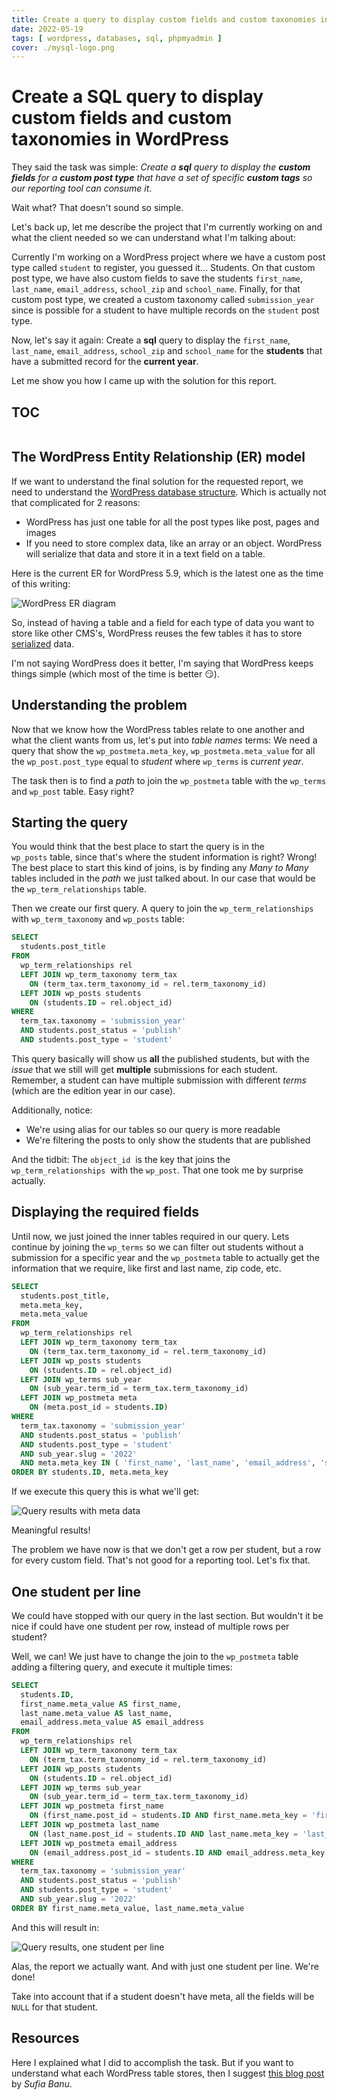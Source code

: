 ```yaml
---
title: Create a query to display custom fields and custom taxonomies in WordPress
date: 2022-05-19
tags: [ wordpress, databases, sql, phpmyadmin ]
cover: ./mysql-logo.png
---
```


# Create a SQL query to display custom fields and custom taxonomies in WordPress

They said the task was simple: _Create a **sql** query to display the **custom fields** for a **custom post type** that have a set of specific **custom tags** so our reporting tool can consume it_.

Wait what? That doesn't sound so simple.

Let's back up, let me describe the project that I'm currently working on and what the client needed so we can understand what I'm talking about:

Currently I'm working on a WordPress project where we have a custom post type called `student` to register, you guessed it... Students. On that custom post type, we have also custom fields to save the students `first_name`, `last_name`, `email_address`, `school_zip`  and `school_name`. Finally, for that custom post type, we created a custom taxonomy called `submission_year` since is possible for a student to have multiple records on the `student` post type.

Now, let's say it again: Create a **sql** query to display the `first_name`, `last_name`, `email_address`, `school_zip`  and `school_name` for the **students** that have a submitted record for the **current year**.

Let me show you how I came up with the solution for this report.

## TOC

```toc

```

## The WordPress Entity Relationship (ER) model

If we want to understand the final solution for the requested report, we need to understand the [WordPress database structure](https://codex.wordpress.org/Database_Description). Which is actually not that complicated for 2 reasons:

- WordPress has just one table for all the post types like post, pages and images
- If you need to store complex data, like an array or an object. WordPress will serialize that data and store it in a text field on a table.

Here is the current ER for WordPress 5.9, which is the latest one as the time of this writing:

![WordPress ER diagram](https://codex.wordpress.org/images/2/25/WP4.4.2-ERD.png)

So, instead of having a table and a field for each type of data you want to store like other CMS's, WordPress reuses the few tables it has to store [serialized](https://www.php.net/manual/en/function.serialize.php) data.

I'm not saying WordPress does it better, I'm saying that WordPress keeps things simple (which most of the time is better 😏).

## Understanding the problem

Now that we know how the WordPress tables relate to one another and what the client wants from us, let's put into _table names_ terms: We need a query that show the `wp_postmeta.meta_key`, `wp_postmeta.meta_value` for all the `wp_post.post_type` equal to _student_ where `wp_terms` is _current year_.

The task then is to find a _path_ to join the `wp_postmeta` table with the `wp_terms` and `wp_post` table. Easy right?

## Starting the query

You would think that the best place to start the query is in the `wp_posts` table, since that's where the student information is right? Wrong! The best place to start this kind of joins, is by finding any _Many to Many_ tables included in the _path_ we just talked about. In our case that would be the `wp_term_relationships` table.

Then we create our first query. A query to join the `wp_term_relationships` with `wp_term_taxonomy` and `wp_posts` table:

```sql
SELECT
  students.post_title
FROM
  wp_term_relationships rel
  LEFT JOIN wp_term_taxonomy term_tax
    ON (term_tax.term_taxonomy_id = rel.term_taxonomy_id)
  LEFT JOIN wp_posts students
    ON (students.ID = rel.object_id)
WHERE
  term_tax.taxonomy = 'submission_year'
  AND students.post_status = 'publish'
  AND students.post_type = 'student'
```

This query basically will show us **all** the published students, but with the _issue_ that we still will get **multiple** submissions for each student. Remember, a student can have multiple submission with different _terms_ (which are the edition year in our case).

Additionally, notice:

- We're using alias for our tables so our query is more readable
- We're filtering the posts to only show the students that are published

And the tidbit: The `object_id`  is the key that joins the `wp_term_relationships`  with the `wp_post`. That one took me by surprise actually.

## Displaying the required fields

Until now, we just joined the inner tables required in our query. Lets continue by joining the `wp_terms` so we can filter out students without a submission for a specific year and  the `wp_postmeta` table to actually get the information that we require, like first and last name, zip code, etc.

```sql {10-14,19-20}
SELECT
  students.post_title,
  meta.meta_key,
  meta.meta_value
FROM
  wp_term_relationships rel
  LEFT JOIN wp_term_taxonomy term_tax
    ON (term_tax.term_taxonomy_id = rel.term_taxonomy_id)
  LEFT JOIN wp_posts students
    ON (students.ID = rel.object_id)
  LEFT JOIN wp_terms sub_year
    ON (sub_year.term_id = term_tax.term_taxonomy_id)
  LEFT JOIN wp_postmeta meta
    ON (meta.post_id = students.ID)
WHERE
  term_tax.taxonomy = 'submission_year'
  AND students.post_status = 'publish'
  AND students.post_type = 'student'
  AND sub_year.slug = '2022'
  AND meta.meta_key IN ( 'first_name', 'last_name', 'email_address', 'school_zip', 'school_name')
ORDER BY students.ID, meta.meta_key
```

If we execute this query this is what we'll get:

![Query results with meta data](./query-results-rows.png)

Meaningful results!

The problem we have now is that we don't get a row per student, but a row for every custom field. That's not good for a reporting tool. Let's fix that.

## One student per line

We could have stopped with our query in the last section. But wouldn't it be nice if could have one student per row, instead of multiple rows per student?

Well, we can! We just have to change the join to the `wp_postmeta` table adding a filtering query, and execute it multiple times:

```sql {14-19}
SELECT
  students.ID,
  first_name.meta_value AS first_name,
  last_name.meta_value AS last_name,
  email_address.meta_value AS email_address
FROM
  wp_term_relationships rel
  LEFT JOIN wp_term_taxonomy term_tax
    ON (term_tax.term_taxonomy_id = rel.term_taxonomy_id)
  LEFT JOIN wp_posts students
    ON (students.ID = rel.object_id)
  LEFT JOIN wp_terms sub_year
    ON (sub_year.term_id = term_tax.term_taxonomy_id)
  LEFT JOIN wp_postmeta first_name
    ON (first_name.post_id = students.ID AND first_name.meta_key = 'first_name' )
  LEFT JOIN wp_postmeta last_name
    ON (last_name.post_id = students.ID AND last_name.meta_key = 'last_name' )
  LEFT JOIN wp_postmeta email_address
    ON (email_address.post_id = students.ID AND email_address.meta_key = 'email_address' )
WHERE
  term_tax.taxonomy = 'submission_year'
  AND students.post_status = 'publish'
  AND students.post_type = 'student'
  AND sub_year.slug = '2022'
ORDER BY first_name.meta_value, last_name.meta_value
```

And this will result in:

![Query results, one student per line](./query-results-columns.png)

Alas, the report we actually want. And with just one student per line. We're done!

Take into account that if a student doesn't have meta, all the fields will be `NULL` for that student.

## Resources

Here I explained what I did to accomplish the task. But if you want to understand what each WordPress table stores, then I suggest [this blog post](https://blogvault.net/wordpress-database-schema/) by _Sufia Banu_.
